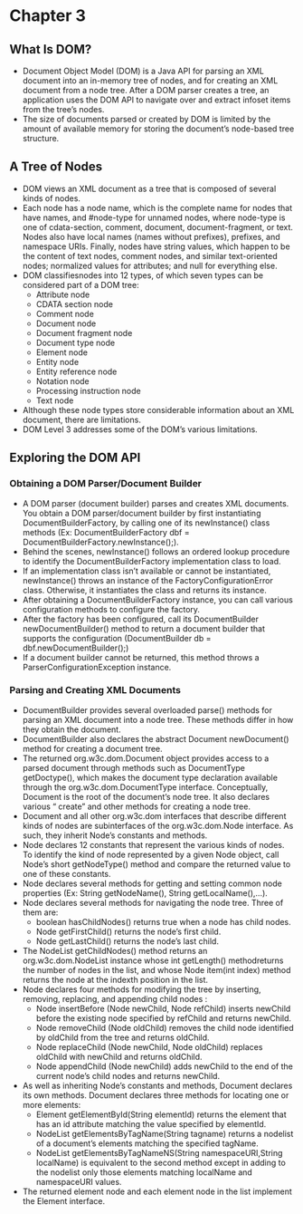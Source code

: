 # Chapter 3
## What Is DOM?
- Document Object Model (DOM) is a Java API for parsing an XML document into an in-memory tree of nodes, and for creating an XML document from a node tree. After a DOM parser creates a tree, an application uses the DOM API to navigate over and extract infoset items from the tree’s nodes.
- The size of documents parsed or created by DOM is limited by the amount of available memory for storing the document’s node-based tree structure.
## A Tree of Nodes
- DOM views an XML document as a tree that is composed of several kinds of nodes.
- Each node has a node name, which is the complete name for nodes that have names, and #node-type for unnamed nodes, where node-type is one of cdata-section, comment, document, document-fragment, or text. Nodes also have local names (names without prefixes), prefixes, and namespace URIs. Finally, nodes have string values, which happen to be the content of text nodes, comment nodes, and similar text-oriented nodes; normalized values for attributes; and null for everything else.
- DOM classifiesnodes into 12 types, of which seven types can be considered part of a DOM tree:
  - Attribute node
  - CDATA section node
  - Comment node
  - Document node
  - Document fragment node
  - Document type node
  - Element node
  - Entity node
  - Entity reference node
  - Notation node
  - Processing instruction node
  - Text node
- Although these node types store considerable information about an XML document, there are limitations.
- DOM Level 3 addresses some of the DOM’s various limitations.
## Exploring the DOM API
### Obtaining a DOM Parser/Document Builder
- A DOM parser (document builder) parses and creates XML documents. You obtain a DOM parser/document builder by first instantiating DocumentBuilderFactory, by calling one of its newInstance() class methods (Ex: DocumentBuilderFactory dbf = DocumentBuilderFactory.newInstance();).
- Behind the scenes, newInstance() follows an ordered lookup procedure to identify the DocumentBuilderFactory implementation class to load.
- If an implementation class isn’t available or cannot be instantiated, newInstance() throws an instance of the FactoryConfigurationError class. Otherwise, it instantiates the class and returns its instance. 
- After obtaining a DocumentBuilderFactory instance, you can call various configuration methods to configure the factory.
- After the factory has been configured, call its DocumentBuilder newDocumentBuilder() method to return a document builder that supports the configuration (DocumentBuilder db = dbf.newDocumentBuilder();)
- If a document builder cannot be returned, this method throws a ParserConfigurationException instance.
### Parsing and Creating XML Documents
- DocumentBuilder provides several overloaded parse() methods for parsing an XML document into a node tree. These methods differ in how they obtain the document.
- DocumentBuilder also declares the abstract Document newDocument() method for creating a document tree. 
- The returned org.w3c.dom.Document object provides access to a parsed document through methods such as DocumentType getDoctype(), which makes the document type declaration available through the org.w3c.dom.DocumentType interface. Conceptually, Document is the root of the document’s node tree. It also declares various “ create” and other methods for creating a node tree.
- Document and all other org.w3c.dom interfaces that describe different kinds of nodes are subinterfaces of the org.w3c.dom.Node interface. As such, they inherit Node’s constants and methods. 
- Node declares 12 constants that represent the various kinds of nodes. To identify the kind of node represented by a given Node object, call Node’s short getNodeType() method and compare the returned value to one of these constants.
- Node declares several methods for getting and setting common node properties (Ex: String getNodeName(), String getLocalName(),...).
- Node declares several methods for navigating the node tree. Three of them are:
  - boolean hasChildNodes() returns true when a node has child nodes. 
  - Node getFirstChild() returns the node’s first child. 
  - Node getLastChild() returns the node’s last child.
- The NodeList getChildNodes() method returns an org.w3c.dom.NodeList instance whose int getLength() methodreturns the number of nodes in the list, and whose Node item(int index) method returns the node at the indexth position in the list.
- Node declares four methods for modifying the tree by inserting, removing, replacing, and appending child nodes :
  - Node insertBefore (Node newChild, Node refChild) inserts newChild before the existing node specified by refChild and returns newChild. 
  - Node removeChild (Node oldChild) removes the child node identified by oldChild from the tree and returns oldChild. 
  - Node replaceChild (Node newChild, Node oldChild) replaces oldChild with newChild and returns oldChild. 
  - Node appendChild (Node newChild) adds newChild to the end of the current node’s child nodes and returns newChild.
- As well as inheriting Node’s constants and methods, Document declares its own methods. Document declares three methods for locating one or more elements:
  - Element getElementById(String elementId) returns the element that has an id attribute matching the value specified by elementId. 
  - NodeList getElementsByTagName(String tagname) returns a nodelist of a document’s elements matching the specified tagName. 
  - NodeList getElementsByTagNameNS(String namespaceURI,String localName) is equivalent to the second method except in adding to the nodelist only those elements matching localName and namespaceURI values.
- The returned element node and each element node in the list implement the Element interface.
